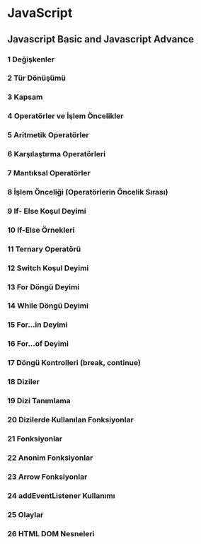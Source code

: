 # JavaScript
## Javascript Basic and Javascript Advance

### 1 Değişkenler

### 2 Tür Dönüşümü

### 3 Kapsam

### 4 Operatörler ve İşlem Öncelikler

### 5 Aritmetik Operatörler

### 6 Karşılaştırma Operatörleri

### 7 Mantıksal Operatörler

### 8 İşlem Önceliği (Operatörlerin Öncelik Sırası)

### 9 If- Else Koşul Deyimi

### 10 If-Else Örnekleri

### 11 Ternary Operatörü

### 12 Switch Koşul Deyimi

### 13 For Döngü Deyimi

### 14 While Döngü Deyimi

### 15 For…in Deyimi

### 16 For…of Deyimi

### 17 Döngü Kontrolleri (break, continue)

### 18 Diziler

### 19 Dizi Tanımlama

### 20 Dizilerde Kullanılan Fonksiyonlar

### 21 Fonksiyonlar

### 22 Anonim Fonksiyonlar

### 23 Arrow Fonksiyonlar

### 24 addEventListener Kullanımı

### 25 Olaylar

### 26 HTML DOM Nesneleri
